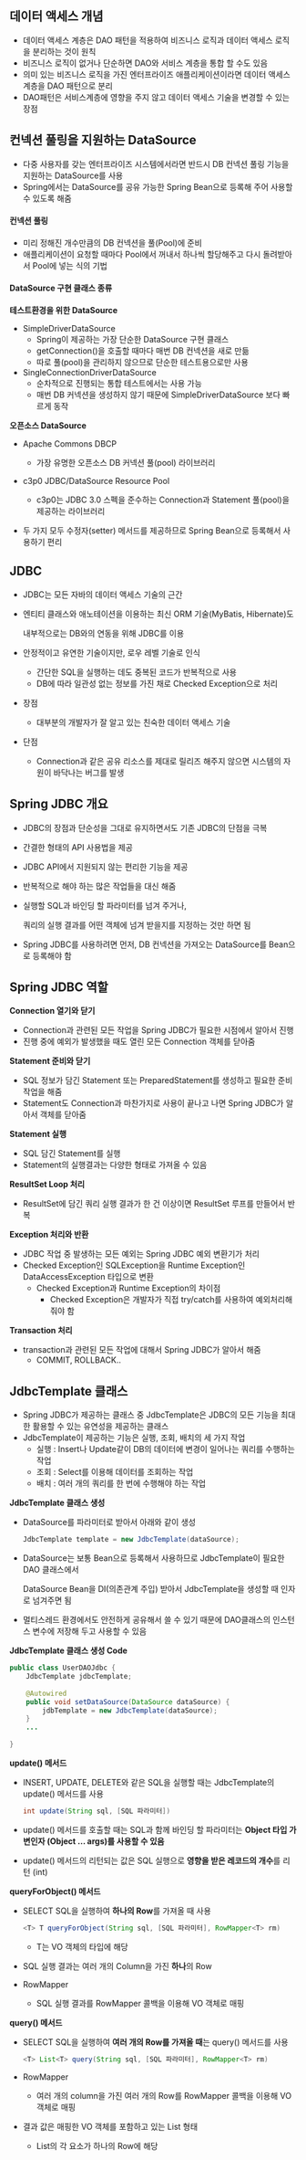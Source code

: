 ## 데이터 액세스 개념

- 데이터 액세스 계층은 DAO 패턴을 적용하여 비즈니스 로직과 데이터 액세스 로직을 분리하는 것이 원칙
- 비즈니스 로직이 없거나 단순하면 DAO와 서비스 계층을 통합 할 수도 있음
- 의미 있는 비즈니스 로직을 가진 엔터프라이즈 애플리케이션이라면 데이터 액세스 계층을 DAO 패턴으로 분리
- DAO패턴은 서비스계층에 영향을 주지 않고 데이터 액세스 기술을 변경할 수 있는 장점





## 컨넥션 풀링을 지원하는 DataSource

- 다중 사용자를 갖는 엔터프라이즈 시스템에서라면 반드시 DB 컨넥션 풀링 기능을 지원하는 DataSource를 사용
- Spring에서는 DataSource를 공유 가능한 Spring Bean으로 등록해 주어 사용할 수 있도록 해줌



#### 컨넥션 풀링

- 미리 정해진 개수만큼의 DB 컨넥션을 풀(Pool)에 준비
- 애플리케이션이 요청할 때마다 Pool에서 꺼내서 하나씩 할당해주고 다시 돌려받아서 Pool에 넣는 식의 기법



#### DataSource 구현 클래스 종류

**테스트환경을 위한 DataSource**

- SimpleDriverDataSource
  - Spring이 제공하는 가장 단순한 DataSource 구현 클래스
  - getConnection()을 호출할 때마다 매번 DB 컨넥션을 새로 만듦
  - 따로 풀(pool)을 관리하지 않으므로 단순한 테스트용으로만 사용
- SingleConnectionDriverDataSource
  - 순차적으로 진행되는 통합 테스트에서는 사용 가능
  - 매번 DB 커넥션을 생성하지 않기 때문에 SimpleDriverDataSource 보다 빠르게 동작



**오픈소스 DataSource**

- Apache Commons DBCP
  - 가장 유명한 오픈소스 DB 커넥션 풀(pool) 라이브러리
- c3p0 JDBC/DataSource Resource Pool
  - c3p0는 JDBC 3.0 스펙을 준수하는 Connection과 Statement 풀(pool)을 제공하는 라이브러리



- 두 가지 모두 수정자(setter) 메서드를 제공하므로 Spring Bean으로 등록해서 사용하기 편리





## JDBC

- JDBC는 모든 자바의 데이터 액세스 기술의 근간

- 엔티티 클래스와 애노테이션을 이용하는 최신 ORM 기술(MyBatis, Hibernate)도 

  내부적으로는 DB와의 연동을 위해 JDBC를 이용

- 안정적이고 유연한 기술이지만, 로우 레벨 기술로 인식

  - 간단한 SQL을 실행하는 데도 중복된 코드가 반복적으로 사용
  - DB에 따라 일관성 없는 정보를 가진 채로 Checked Exception으로 처리

- 장점

  - 대부분의 개발자가 잘 알고 있는 친숙한 데이터 액세스 기술

- 단점

  - Connection과 같은 공유 리소스를 제대로 릴리즈 해주지 않으면 시스템의 자원이 바닥나는 버그를 발생



## Spring JDBC 개요

- JDBC의 장점과 단순성을 그대로 유지하면서도 기존 JDBC의 단점을 극복

- 간결한 형태의 API 사용법을 제공

- JDBC API에서 지원되지 않는 편리한 기능을 제공

- 반복적으로 해야 하는 많은 작업들을 대신 해줌

- 실행할 SQL과 바인딩 할 파라미터를 넘겨 주거나, 

  쿼리의 실행 결과를 어떤 객체에 넘겨 받을지를 지정하는 것만 하면 됨

- Spring JDBC를 사용하려면 먼저, DB 컨넥션을 가져오는 DataSource를 Bean으로 등록해야 함



## Spring JDBC 역할

**Connection 열기와 닫기**

- Connection과 관련된 모든 작업을 Spring JDBC가 필요한 시점에서 알아서 진행
- 진행 중에 예외가 발생했을 때도 열린 모든 Connection 객체를 닫아줌



**Statement 준비와 닫기**

- SQL 정보가 담긴 Statement 또는 PreparedStatement를 생성하고 필요한 준비 작업을 해줌
- Statement도 Connection과 마찬가지로 사용이 끝나고 나면 Spring JDBC가 알아서 객체를 닫아줌



**Statement 실행**

- SQL 담긴 Statement를 실행
- Statement의 실행결과는 다양한 형태로 가져올 수 있음



**ResultSet Loop 처리**

- ResultSet에 담긴 쿼리 실행 결과가 한 건 이상이면 ResultSet 루프를 만들어서 반복



**Exception 처리와 반환**

- JDBC 작업 중 발생하는 모든 예외는 Spring JDBC 예외 변환기가 처리
- Checked Exception인 SQLException을 Runtime Exception인 DataAccessException 타입으로 변환
  - Checked Exception과 Runtime Exception의 차이점
    - Checked Exception은 개발자가 직접 try/catch를 사용하여 예외처리해줘야 함



**Transaction 처리**

- transaction과 관련된 모든 작업에 대해서 Spring JDBC가 알아서 해줌
  - COMMIT, ROLLBACK..



## JdbcTemplate 클래스

- Spring JDBC가 제공하는 클래스 중 JdbcTemplate은 JDBC의 모든 기능을 최대한 활용할 수 있는 유연성을 제공하는 클래스
- JdbcTemplate이 제공하는 기능은 실행, 조회, 배치의 세 가지 작업
  - 실행 : Insert나 Update같이 DB의 데이터에 변경이 일어나는 쿼리를 수행하는 작업
  - 조회 : Select를 이용해 데이터를 조회하는 작업
  - 배치 : 여러 개의 쿼리를 한 번에 수행해야 하는 작업



**JdbcTemplate 클래스 생성**

- DataSource를 파라미터로 받아서 아래와 같이 생성

  ```java
  JdbcTemplate template = new JdbcTemplate(dataSource);
  ```

- DataSource는 보통 Bean으로 등록해서 사용하므로 JdbcTemplate이 필요한 DAO 클래스에서 

  DataSource Bean을 DI(의존관계 주입) 받아서 JdbcTemplate을 생성할 때 인자로 넘겨주면 됨

- 멀티스레드 환경에서도 안전하게 공유해서 쓸 수 있기 때문에 DAO클래스의 인스턴스 변수에 저장해 두고 사용할 수 있음



**JdbcTemplate 클래스 생성 Code**

```java
public class UserDAOJdbc {
    JdbcTemplate jdbcTemplate;
    
    @Autowired
    public void setDataSource(DataSource dataSource) {
    	jdbTemplate = new JdbcTemplate(dataSource);
    }
    ...
        
}
```



**update() 메서드**

- INSERT, UPDATE, DELETE와 같은 SQL을 실행할 때는 JdbcTemplate의 update() 메서드를 사용

  ```java
  int update(String sql, [SQL 파라미터])
  ```

- update() 메서드를 호출할 때는 SQL과 함께 바인딩 할 파라미터는 **Object 타입 가변인자 (Object … args)를 사용할 수 있음**

- update() 메서드의 리턴되는 값은 SQL 실행으로 **영향을 받은 레코드의 개수**를 리턴 (int)



**queryForObject() 메서드**

- SELECT SQL을 실행하여 **하나의 Row**를 가져올 때 사용

  ```java
  <T> T queryForObject(String sql, [SQL 파라미터], RowMapper<T> rm)
  ```

  - T는 VO 객체의 타입에 해당

- SQL 실행 결과는 여러 개의 Column을 가진 **하나**의 Row
- RowMapper
  
  - SQL 실행 결과를 RowMapper 콜백을 이용해 VO 객체로 매핑 



**query() 메서드**

- SELECT SQL을 실행하여 **여러 개의 Row를 가져올 때**는 query() 메서드를 사용

  ```java
  <T> List<T> query(String sql, [SQL 파라미터], RowMapper<T> rm)
  ```

- RowMapper

  - 여러 개의 column을 가진 여러 개의 Row를 RowMapper 콜백을 이용해 VO 객체로 매핑

- 결과 값은 매핑한 VO 객체를 포함하고 있는 List 형태

  - List의 각 요소가 하나의 Row에 해당



